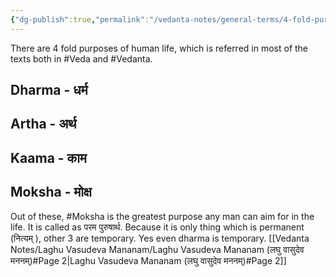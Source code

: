 ```yaml
---
{"dg-publish":true,"permalink":"/vedanta-notes/general-terms/4-fold-purposes-of-man/"}
---
```



There are 4 fold purposes of human life, which is referred in most of the texts both in #Veda and #Vedanta. 

## Dharma - धर्म 

## Artha - अर्थ 

## Kaama - काम 

## Moksha - मोक्ष 


Out of these, #Moksha is the greatest purpose any man can aim for in the life. It is called as परम पुरुषार्थ. Because it is only thing which is permanent (नित्यम् ), other 3 are temporary. Yes even dharma is temporary. [[Vedanta Notes/Laghu Vasudeva Mananam/Laghu Vasudeva Mananam (लघु वासुदेव मननम्)#Page 2\|Laghu Vasudeva Mananam (लघु वासुदेव मननम्)#Page 2]]

